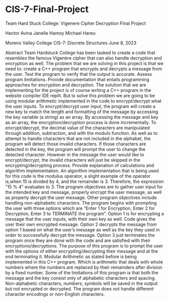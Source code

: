 # CIS-7-Final-Project
Team Hard Stuck College: Vigenere Cipher Decryption Final Project


Hector Avina
Janelle Hamoy 
Michael Hareu


Moreno Valley College
CIS-7: Discrete Structures
June 8, 2023



Abstract
Team Hardstuck College has been tasked to create a code that resembles the famous Vigenère cipher that can also handle decryption and encryption as well. 
The problem that we are solving in this project is that we need to: create a C++ program that encrypts and decrypts a message from the user. 
Test the program to verify that the output is accurate. Assess program limitations. Provide documentation that entails programming approaches for encryption and decryption. 
The solution that we are implementing for the project is of course writing a C++ program in the website compiler IDE replit. But to solve this problem we are going to be 
using modular arithmetic implemented in the code to encrypt/decrypt what the user inputs. To encrypt/decrypt user input, the program will create a new key to match the 
length and formatting of the message by accessing the key variable (a string) as an array. By accessing the message and key as an array, the encryption/decryption process 
is done incrementally. To encrypt/decrypt, the decimal value of the characters are manipulated through addition, subtraction, and with the modulo function. As well as to 
attempt to handle characters that are not included in the alphabet, the program will detect those invalid characters. If those characters are detected in the key, the program 
will prompt the user to change the detected character. However in the message the user would like to encrypt/decrypt, the invalid characters will just be skipped in the encrypting/decrypting process. 
Provide explanation of calculations and algorithm implementation.
An algorithm implementation that is being used for this code is the modulus operator, a slight example of the operator is,when 15 is divided by 4, and the remainder is 3.
Therefore, the expression "15 % 4" evaluates to 3. The program objectives are to gather user input for the intended key and message, properly encrypt the user message, 
as well as properly decrypt the user message. Other program objectives include handling non-alphabetic characters. The program begins with prompting the user with three 
options which are “Enter 1 for Encryption, Enter 2 for Decryption, Enter 3 to TERMINATE the program”. Option 1 is for encrypting a message that the user inputs, with their 
own key as well. Code gives the user their own encrypted message. Option 2 decrypts the message from option 1 based on what the user’s message as well as the key they used 
in order to successfully decrypt the message. Option 3 just terminates the program once they are done with the code and are satisfied with their encryptions/decryptions. 
The purpose of this program is to prompt the user with the options of either encrypting/decrypting their message and at the end terminating it. Modular Arithmetic as stated
before is being implemented in this C++ program. Which is  arithmetic that deals with whole numbers where the numbers are replaced by their remainders after division by a fixed number.
Some of the limitations of this program is that both the message and the key consist only of alphabetic characters and spacing. Non-alphabetic characters, numbers, symbols will 
be saved  in the output but not encrypted or decrypted. The program does not handle different character encodings or non-English characters. 






